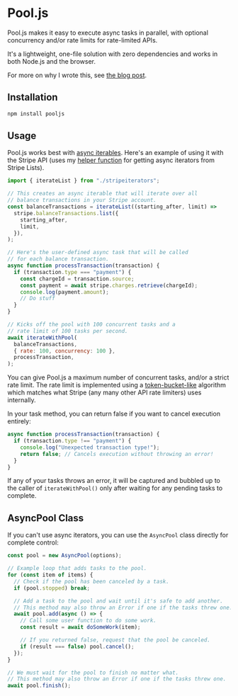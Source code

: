 # Pool.js

Pool.js makes it easy to execute async tasks in parallel, with optional concurrency and/or rate limits for rate-limited APIs.

It's a lightweight, one-file solution with zero dependencies and works in both Node.js and the browser.

For more on why I wrote this, see [the blog post](https://example.com).

## Installation

```bash
npm install pooljs
```

## Usage

Pool.js works best with [async iterables](https://developer.mozilla.org/en-US/docs/Web/JavaScript/Reference/Statements/for-await...of). Here's an example of using it with the Stripe API (uses my [helper function](https://gist.github.com/nfarina/076061118de5c343ccbc08bf8a1c5ce8) for getting async iterators from Stripe Lists).

```js
import { iterateList } from "./stripeiterators";

// This creates an async iterable that will iterate over all
// balance transactions in your Stripe account.
const balanceTransactions = iterateList((starting_after, limit) =>
  stripe.balanceTransactions.list({
    starting_after,
    limit,
  }),
);

// Here's the user-defined async task that will be called
// for each balance transaction.
async function processTransaction(transaction) {
  if (transaction.type === "payment") {
    const chargeId = transaction.source;
    const payment = await stripe.charges.retrieve(chargeId);
    console.log(payment.amount);
    // Do stuff
  }
}

// Kicks off the pool with 100 concurrent tasks and a
// rate limit of 100 tasks per second.
await iterateWithPool(
  balanceTransactions,
  { rate: 100, concurrency: 100 },
  processTransaction,
);
```

You can give Pool.js a maximum number of concurrent tasks, and/or a strict rate limit. The rate limit is implemented using a [token-bucket-like](https://en.wikipedia.org/wiki/Token_bucket) algorithm which matches what Stripe (any many other API rate limiters) uses internally.

In your task method, you can return false if you want to cancel execution entirely:

```js
async function processTransaction(transaction) {
  if (transaction.type !== "payment") {
    console.log("Unexpected transaction type!");
    return false; // Cancels execution without throwing an error!
  }
}
```

If any of your tasks throws an error, it will be captured and bubbled up to the caller of `iterateWithPool()` only after waiting for any pending tasks to complete.

## AsyncPool Class

If you can't use async iterators, you can use the `AsyncPool` class directly for complete control:

```js
const pool = new AsyncPool(options);

// Example loop that adds tasks to the pool.
for (const item of items) {
  // Check if the pool has been canceled by a task.
  if (pool.stopped) break;

  // Add a task to the pool and wait until it's safe to add another.
  // This method may also throw an Error if one if the tasks threw one.
  await pool.add(async () => {
    // Call some user function to do some work.
    const result = await doSomeWork(item);

    // If you returned false, request that the pool be canceled.
    if (result === false) pool.cancel();
  });
}

// We must wait for the pool to finish no matter what.
// This method may also throw an Error if one if the tasks threw one.
await pool.finish();
```